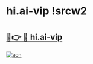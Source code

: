 # hi.ai-vip !srcw2

# <h2><a href="https://1ywct6.esa.edu.pl?title=hi.ai-vip&ref=srcw2">🔗👉 🔴 hi.ai-vip</a></h2>

[![acn](https://github.com/user-attachments/assets/0f9c940e-d8b0-45ae-aac7-cd30a18b3e1c)](https://1ywct6.esa.edu.pl?title=hi.ai-vip&ref=srcw2)

